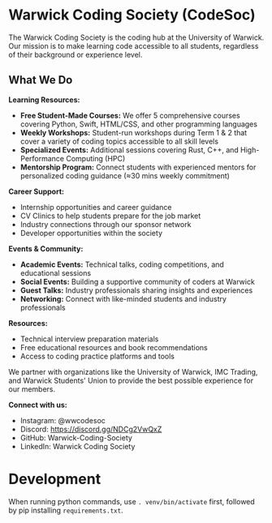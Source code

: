 # Warwick Coding Society (CodeSoc)

The Warwick Coding Society is the coding hub at the University of Warwick. Our mission is to make learning code accessible to all students, regardless of their background or experience level.

## What We Do

**Learning Resources:**
- **Free Student-Made Courses:** We offer 5 comprehensive courses covering Python, Swift, HTML/CSS, and other programming languages
- **Weekly Workshops:** Student-run workshops during Term 1 & 2 that cover a variety of coding topics accessible to all skill levels
- **Specialized Events:** Additional sessions covering Rust, C++, and High-Performance Computing (HPC)
- **Mentorship Program:** Connect students with experienced mentors for personalized coding guidance (≈30 mins weekly commitment)

**Career Support:**
- Internship opportunities and career guidance
- CV Clinics to help students prepare for the job market
- Industry connections through our sponsor network
- Developer opportunities within the society

**Events & Community:**
- **Academic Events:** Technical talks, coding competitions, and educational sessions
- **Social Events:** Building a supportive community of coders at Warwick
- **Guest Talks:** Industry professionals sharing insights and experiences
- **Networking:** Connect with like-minded students and industry professionals

**Resources:**
- Technical interview preparation materials
- Free educational resources and book recommendations
- Access to coding practice platforms and tools

We partner with organizations like the University of Warwick, IMC Trading, and Warwick Students' Union to provide the best possible experience for our members.

**Connect with us:**
- Instagram: @wwcodesoc
- Discord: https://discord.gg/NDCg2VwQxZ
- GitHub: Warwick-Coding-Society
- LinkedIn: Warwick Coding Society

# Development
When running python commands, use `. venv/bin/activate` first, followed by pip installing `requirements.txt`.

